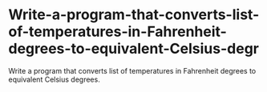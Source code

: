 # Write-a-program-that-converts-list-of-temperatures-in-Fahrenheit-degrees-to-equivalent-Celsius-degr
Write a program that converts list of temperatures in Fahrenheit degrees to equivalent Celsius degrees.
